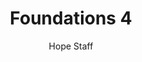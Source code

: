 ---
image: /assets/img/kl/kl_foundations_4.png
title: Foundations 4
number: 4
categories:
  - Meditations
  - Foundations
author: Hope Staff
notes: Foundations 4
embed: >-
  EMBED_GOES_HERE
transcript: >-
  SOME LINES OF TEXT START HERE
---